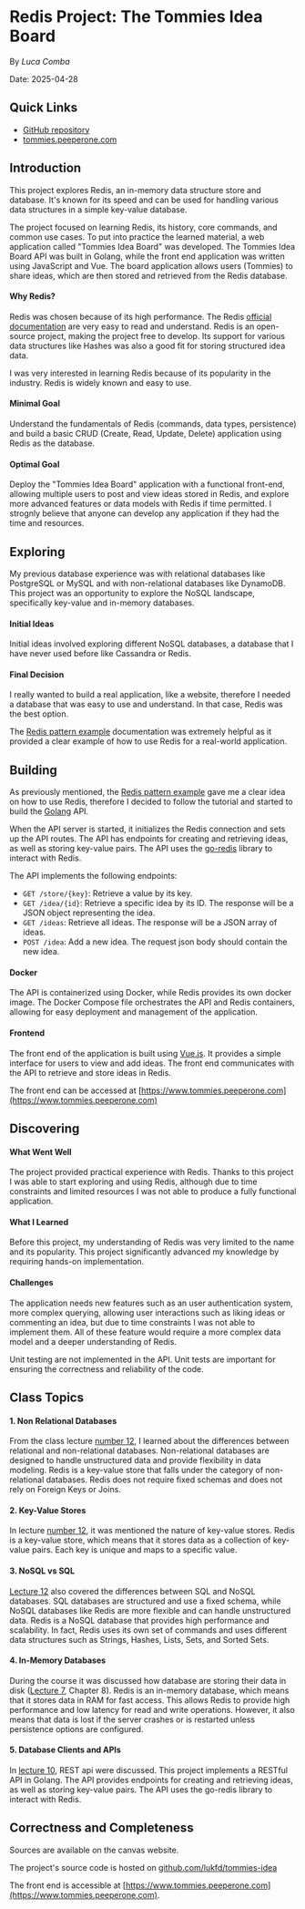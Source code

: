 # Redis Project: The Tommies Idea Board

By *Luca Comba*

Date: 2025-04-28

## Quick Links
- [GitHub repository](https://github.com/lukfd/tommies-idea)
- [tommies.peeperone.com](https://www.tommies.peeperone.com)

## Introduction

This project explores Redis, an in-memory data structure store and database. It's known for its speed and can be used for handling various data structures in a simple key-value database.

The project focused on learning Redis, its history, core commands, and common use cases. To put into practice the learned material, a web application called "Tommies Idea Board" was developed. The Tommies Idea Board API was built in Golang, while the front end application was written using JavaScript and Vue. The board application allows users (Tommies) to share ideas, which are then stored and retrieved from the Redis database.

#### Why Redis?
Redis was chosen because of its high performance. The Redis [official documentation](https://redis.io/docs/latest/commands/) are very easy to read and understand. Redis is an open-source project, making the project free to develop. Its support for various data structures like Hashes was also a good fit for storing structured idea data.

I was very interested in learning Redis because of its popularity in the industry. Redis is widely known and easy to use.

#### Minimal Goal
Understand the fundamentals of Redis (commands, data types, persistence) and build a basic CRUD (Create, Read, Update, Delete) application using Redis as the database.

#### Optimal Goal
Deploy the "Tommies Idea Board" application with a functional front-end, allowing multiple users to post and view ideas stored in Redis, and explore more advanced features or data models with Redis if time permitted. I strognly believe that anyone can develop any application if they had the time and resources.

## Exploring

My previous database experience was with relational databases like PostgreSQL or MySQL and with non-relational databases like DynamoDB. This project was an opportunity to explore the NoSQL landscape, specifically key-value and in-memory databases.

#### Initial Ideas
Initial ideas involved exploring different NoSQL databases, a database that I have never used before like Cassandra or Redis.

#### Final Decision
I really wanted to build a real application, like a website, therefore I needed a database that was easy to use and understand. In that case, Redis was the best option.

The [Redis pattern example](https://redis.io/docs/latest/develop/use/patterns/twitter-clone/) documentation was extremely helpful as it provided a clear example of how to use Redis for a real-world application.

## Building

As previously mentioned, the [Redis pattern example](https://redis.io/docs/latest/develop/use/patterns/twitter-clone/) gave me a clear idea on how to use Redis, therefore I decided to follow the tutorial and started to build the [Golang](https://go.dev/) API.

When the API server is started, it initializes the Redis connection and sets up the API routes. The API has endpoints for creating and retrieving ideas, as well as storing key-value pairs. The API uses the [go-redis](https://redis.io/docs/latest/develop/clients/go/) library to interact with Redis.

The API implements the following endpoints:
- `GET /store/{key}`: Retrieve a value by its key.
- `GET /idea/{id}`: Retrieve a specific idea by its ID. The response will be a JSON object representing the idea.
- `GET /ideas`: Retrieve all ideas. The response will be a JSON array of ideas.
- `POST /idea`: Add a new idea. The request json body should contain the new idea.

#### Docker
The API is containerized using Docker, while Redis provides its own docker image. The Docker Compose file orchestrates the API and Redis containers, allowing for easy deployment and management of the application.

#### Frontend
The front end of the application is built using [Vue.js](https://vuejs.org/). It provides a simple interface for users to view and add ideas. The front end communicates with the API to retrieve and store ideas in Redis.

The front end can be accessed at [https://www.tommies.peeperone.com](https://www.tommies.peeperone.com)

## Discovering

#### What Went Well
The project provided practical experience with Redis. Thanks to this project I was able to start exploring and using Redis, although due to time constraints and limited resources I was not able to produce a fully functional application.

#### What I Learned
Before this project, my understanding of Redis was very limited to the name and its popularity. This project significantly advanced my knowledge by requiring hands-on implementation.

#### Challenges
The application needs new features such as an user authentication system, more complex querying, allowing user interactions such as liking ideas or commenting an idea, but due to time constraints I was not able to implement them. All of these feature would require a more complex data model and a deeper understanding of Redis.

Unit testing are not implemented in the API. Unit tests are important for ensuring the correctness and reliability of the code.

## Class Topics

#### 1. Non Relational Databases
From the class lecture [number 12](https://stthomas.instructure.com/courses/78578/modules/items/3519844), I learned about the differences between relational and non-relational databases. Non-relational databases are designed to handle unstructured data and provide flexibility in data modeling. Redis is a key-value store that falls under the category of non-relational databases. Redis does not require fixed schemas and does not rely on Foreign Keys or Joins.

#### 2. Key-Value Stores
In lecture [number 12](https://stthomas.instructure.com/courses/78578/modules/items/3519844), it was mentioned the nature of key-value stores. Redis is a key-value store, which means that it stores data as a collection of key-value pairs. Each key is unique and maps to a specific value.

#### 3. NoSQL vs SQL
[Lecture 12](https://stthomas.instructure.com/courses/78578/modules/items/3519844) also covered the differences between SQL and NoSQL databases. SQL databases are structured and use a fixed schema, while NoSQL databases like Redis are more flexible and can handle unstructured data. Redis is a NoSQL database that provides high performance and scalability. In fact, Redis uses its own set of commands and uses different data structures such as Strings, Hashes, Lists, Sets, and Sorted Sets.

#### 4. In-Memory Databases
During the course it was discussed how database are storing their data in disk ([Lecture 7](https://stthomas.instructure.com/courses/78578/modules/items/3486259), Chapter 8). Redis is an in-memory database, which means that it stores data in RAM for fast access. This allows Redis to provide high performance and low latency for read and write operations. However, it also means that data is lost if the server crashes or is restarted unless persistence options are configured.

#### 5. Database Clients and APIs
In [lecture 10](https://stthomas.instructure.com/courses/78578/modules/items/3510701), REST api were discussed. This project implements a RESTful API in Golang. The API provides endpoints for creating and retrieving ideas, as well as storing key-value pairs. The API uses the go-redis library to interact with Redis.

## Correctness and Completeness

Sources are available on the canvas website. 

The project's source code is hosted on [github.com/lukfd/tommies-idea](https://github.com/lukfd/tommies-idea)

The front end is accessible at [https://www.tommies.peeperone.com](https://www.tommies.peeperone.com).
